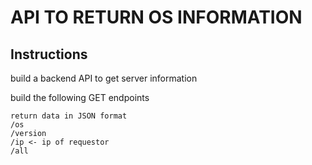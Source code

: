# API TO RETURN OS INFORMATION


## Instructions
build a backend API to get server information

build the following GET endpoints

```
return data in JSON format
/os
/version
/ip <- ip of requestor
/all
```
